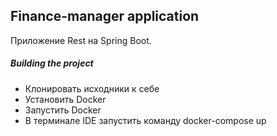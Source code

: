 ## Finance-manager application

Приложение Rest на Spring Boot.

##### Building the project
- Клонировать исходники к себе
- Установить Docker
- Запустить Docker
- В терминале IDE запустить команду docker-compose up
